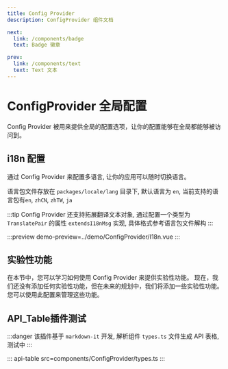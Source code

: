 ```yaml
---
title: Config Provider
description: ConfigProvider 组件文档

next:
  link: /components/badge
  text: Badge 徽章

prev:
  link: /components/text
  text: Text 文本
---
```


# ConfigProvider 全局配置

Config Provider 被用来提供全局的配置选项，让你的配置能够在全局都能够被访问到。

## i18n 配置

通过 Config Provider 来配置多语言, 让你的应用可以随时切换语言。

语言包文件存放在 `packages/locale/lang` 目录下, 默认语言为 `en`, 当前支持的语言包有`en`, `zhCN`, `zhTW`, `ja`

:::tip
Config Provider 还支持拓展翻译文本对象, 通过配置一个类型为 `TranslatePair` 的属性 `extendsI18nMsg` 实现, 具体格式参考语言包文件解构
:::

:::preview
demo-preview=../demo/ConfigProvider/I18n.vue
:::

## 实验性功能

在本节中，您可以学习如何使用 Config Provider 来提供实验性功能。 现在，我们还没有添加任何实验性功能，但在未来的规划中，我们将添加一些实验性功能。 您可以使用此配置来管理这些功能。

## API_Table插件测试

:::danger
该插件基于 `markdown-it` 开发, 解析组件 `types.ts` 文件生成 API 表格, 测试中
:::

::: api-table src=components/ConfigProvider/types.ts
:::

